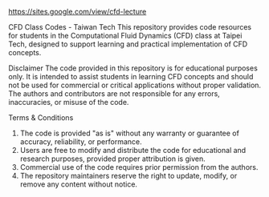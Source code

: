 https://sites.google.com/view/cfd-lecture

CFD Class Codes - Taiwan Tech
This repository provides code resources for students in the Computational Fluid Dynamics (CFD) class at Taipei Tech, designed to support learning and practical implementation of CFD concepts.

Disclaimer
The code provided in this repository is for educational purposes only. It is intended to assist students in learning CFD concepts and should not be used for commercial or critical applications without proper validation. The authors and contributors are not responsible for any errors, inaccuracies, or misuse of the code.

Terms & Conditions
1. The code is provided "as is" without any warranty or guarantee of accuracy, reliability, or performance.
2. Users are free to modify and distribute the code for educational and research purposes, provided proper attribution is given.
3. Commercial use of the code requires prior permission from the authors.
4. The repository maintainers reserve the right to update, modify, or remove any content without notice.
